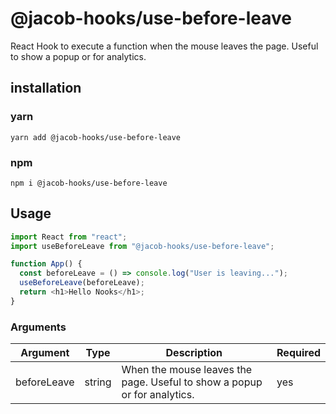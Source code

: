 # @jacob-hooks/use-before-leave

React Hook to execute a function when the mouse leaves the page. Useful to show a popup or for analytics.

## installation

### yarn

`yarn add @jacob-hooks/use-before-leave`

### npm

`npm i @jacob-hooks/use-before-leave`

## Usage

```js
import React from "react";
import useBeforeLeave from "@jacob-hooks/use-before-leave";

function App() {
  const beforeLeave = () => console.log("User is leaving...");
  useBeforeLeave(beforeLeave);
  return <h1>Hello Nooks</h1>;
}
```

### Arguments

| Argument    | Type   | Description                                                              | Required |
| ----------- | ------ | ------------------------------------------------------------------------ | -------- |
| beforeLeave | string | When the mouse leaves the page. Useful to show a popup or for analytics. | yes      |
